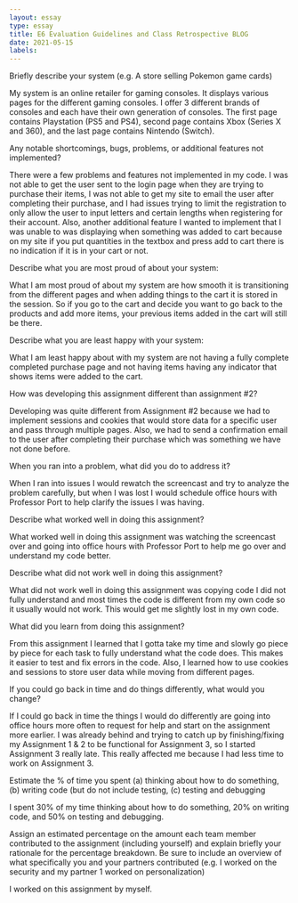 ```yaml
---
layout: essay
type: essay
title: E6 Evaluation Guidelines and Class Retrospective BLOG
date: 2021-05-15
labels:
---
```


Briefly describe your system (e.g. A store selling Pokemon game cards)

My system is an online retailer for gaming consoles. It displays various pages for the different gaming consoles. I offer 3 different brands of consoles and each have their own generation of consoles. The first page contains Playstation (PS5 and PS4), second page contains Xbox (Series X and 360), and the last page contains Nintendo (Switch).

Any notable shortcomings, bugs, problems, or additional features not implemented?

There were a few problems and features not implemented in my code. I was not able to get the user sent to the login page when they are trying to purchase their items, I was not able to get my site to email the user after completing their purchase, and I had issues trying to limit the registration to only allow the user to input letters and certain lengths when registering for their account. Also, another additional feature I wanted to implement that I was unable to was displaying when something was added to cart because on my site if you put quantities in the textbox and press add to cart there is no indication if it is in your cart or not.

Describe what you are most proud of about your system:

What I am most proud of about my system are how smooth it is transitioning from the different pages and when adding things to the cart it is stored in the session. So if you go to the cart and decide you want to go back to the products and add more items, your previous items added in the cart will still be there.

Describe what you are least happy with your system:

What I am least happy about with my system are not having a fully complete completed purchase page and not having items having any indicator that shows items were added to the cart.

How was developing this assignment different than assignment #2?

Developing was quite different from Assignment #2 because we had to implement sessions and cookies that would store data for a specific user and pass through multiple pages. Also, we had to send a confirmation email to the user after completing their purchase which was something we have not done before.

When you ran into a problem, what did you do to address it?

When I ran into issues I would rewatch the screencast and try to analyze the problem carefully, but when I was lost I would schedule office hours with Professor Port to help clarify the issues I was having.

Describe what worked well in doing this assignment?

What worked well in doing this assignment was watching the screencast over and going into office hours with Professor Port to help me go over and understand my code better.

Describe what did not work well in doing this assignment?

What did not work well in doing this assignment was copying code I did not fully understand and most times the code is different from my own code so it usually would not work. This would get me slightly lost in my own code.

What did you learn from doing this assignment?

From this assignment I learned that I gotta take my time and slowly go piece by piece for each task to fully understand what the code does. This makes it easier to test and fix errors in the code. Also, I learned how to use cookies and sessions to store user data while moving from different pages.

If you could go back in time and do things differently, what would you change?

If I could go back in time the things I would do differently are going into office hours more often to request for help and start on the assignment more earlier. I was already behind and trying to catch up by finishing/fixing my Assignment 1 & 2 to be functional for Assignment 3, so I started Assignment 3 really late. This really affected me because I had less time to work on Assignment 3.

Estimate the % of time you spent (a) thinking about how to do something, (b) writing code (but do not include testing, (c) testing and debugging

I spent 30% of my time thinking about how to do something, 20% on writing code, and 50% on testing and debugging.

Assign an estimated percentage on the amount each team member contributed to the assignment (including yourself) and explain briefly your rationale for the percentage breakdown. Be sure to include an overview of what specifically you and your partners contributed (e.g. I worked on the security and my partner 1 worked on personalization)

I worked on this assignment by myself.
